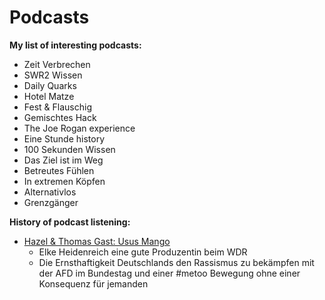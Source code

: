 # Podcasts

**My list of interesting podcasts:**

- Zeit Verbrechen
- SWR2 Wissen
- Daily Quarks
- Hotel Matze
- Fest & Flauschig
- Gemischtes Hack
- The Joe Rogan experience
- Eine Stunde history
- 100 Sekunden Wissen 
- Das Ziel ist im Weg 
- Betreutes Fühlen
- In extremen Köpfen 
- Alternativlos
- Grenzgänger 

**History of podcast listening:**

 - [Hazel & Thomas Gast: Usus Mango](https://youtu.be/ExbLAF2kzGw)
	- Elke Heidenreich eine gute Produzentin beim WDR
	- Die Ernsthaftigkeit Deutschlands den Rassismus zu bekämpfen mit der AFD im Bundestag und einer #metoo Bewegung ohne einer Konsequenz für jemanden
   
   
